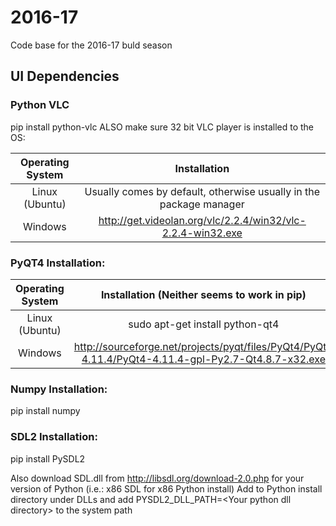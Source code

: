 # 2016-17
Code base for the 2016-17 buld season

## UI Dependencies

### Python VLC
pip install python-vlc
ALSO make sure 32 bit VLC player is installed to the OS:

| Operating System | Installation |
| :----------------: | :----------------------------------------------: |
| Linux (Ubuntu) | Usually comes by default, otherwise usually in the package manager |
| Windows | http://get.videolan.org/vlc/2.2.4/win32/vlc-2.2.4-win32.exe |

### PyQT4 Installation:
| Operating System | Installation  (Neither seems to work in pip) |
| :----------------: | :----------------------------------------------: |
| Linux (Ubuntu) | sudo apt-get install python-qt4 |
| Windows | http://sourceforge.net/projects/pyqt/files/PyQt4/PyQt-4.11.4/PyQt4-4.11.4-gpl-Py2.7-Qt4.8.7-x32.exe |

### Numpy Installation:
pip install numpy

### SDL2 Installation:
pip install PySDL2

Also download SDL.dll from http://libsdl.org/download-2.0.php for your version of Python (i.e.: x86 SDL for x86 Python install)
Add to Python install directory under DLLs and add PYSDL2_DLL_PATH=\<Your python dll directory\> to the system path

